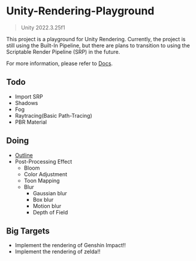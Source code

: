 # Unity-Rendering-Playground

> Unity 2022.3.25f1

This project is a playground for Unity Rendering. Currently, the project is still using the Built-In Pipeline, but there are plans to transition to using the Scriptable Render Pipeline (SRP) in the future.

For more information, please refer to [Docs](Docs).

## Todo
- Import SRP
- Shadows
- Fog
- Raytracing(Basic Path-Tracing)
- PBR Material

## Doing
- [Outline](Docs/Outlines/)
- Post-Processing Effect
    - Bloom
    - Color Adjustment
    - Toon Mapping
    - Blur
        - Gaussian blur
        - Box blur
        - Motion blur
        - Depth of Field

## Big Targets
- Implement the rendering of Genshin Impact!!
- Implement the rendering of zelda!!